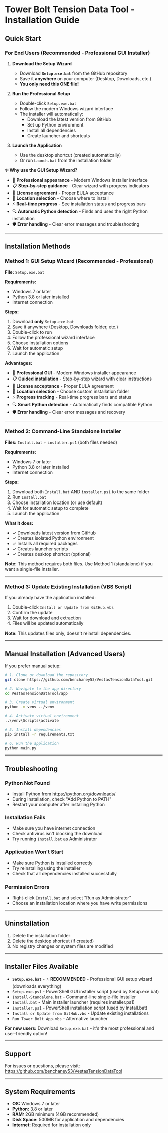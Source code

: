 # Tower Bolt Tension Data Tool - Installation Guide

## Quick Start

### For End Users (Recommended - Professional GUI Installer)

1. **Download the Setup Wizard**
   - Download **`Setup.exe.bat`** from the GitHub repository
   - Save it **anywhere** on your computer (Desktop, Downloads, etc.)
   - **You only need this ONE file!**

2. **Run the Professional Setup**
   - Double-click `Setup.exe.bat`
   - Follow the modern Windows wizard interface
   - The installer will automatically:
     - Download the latest version from GitHub
     - Set up Python environment
     - Install all dependencies
     - Create launcher and shortcuts

3. **Launch the Application**
   - Use the desktop shortcut (created automatically)
   - Or run `Launch.bat` from the installation folder

**✨ Why use the GUI Setup Wizard?**
- 🎨 **Professional appearance** - Modern Windows installer interface
- 📋 **Step-by-step guidance** - Clear wizard with progress indicators
- 📝 **License agreement** - Proper EULA acceptance
- 📁 **Location selection** - Choose where to install
- ⚡ **Real-time progress** - See installation status and progress bars
- 🔍 **Automatic Python detection** - Finds and uses the right Python installation
- 🛡️ **Error handling** - Clear error messages and troubleshooting

---

## Installation Methods

### Method 1: GUI Setup Wizard (Recommended - Professional)

**File:** `Setup.exe.bat`

**Requirements:**
- Windows 7 or later
- Python 3.8 or later installed
- Internet connection

**Steps:**
1. Download **only** `Setup.exe.bat`
2. Save it anywhere (Desktop, Downloads folder, etc.)
3. Double-click to run
4. Follow the professional wizard interface
5. Choose installation options
6. Wait for automatic setup
7. Launch the application

**Advantages:**
- 🎨 **Professional GUI** - Modern Windows installer appearance
- 📋 **Guided installation** - Step-by-step wizard with clear instructions
- 📝 **License acceptance** - Proper EULA agreement
- 📁 **Location selection** - Choose custom installation folder
- ⚡ **Progress tracking** - Real-time progress bars and status
- 🔍 **Smart Python detection** - Automatically finds compatible Python
- 🛡️ **Error handling** - Clear error messages and recovery

---

### Method 2: Command-Line Standalone Installer

**Files:** `Install.bat` + `installer.ps1` (both files needed)

**Requirements:**
- Windows 7 or later
- Python 3.8 or later installed
- Internet connection

**Steps:**
1. Download both `Install.bat` AND `installer.ps1` to the same folder
2. Run `Install.bat`
3. Choose installation location (or use default)
4. Wait for automatic setup to complete
5. Launch the application

**What it does:**
- ✓ Downloads latest version from GitHub
- ✓ Creates isolated Python environment
- ✓ Installs all required packages
- ✓ Creates launcher scripts
- ✓ Creates desktop shortcut (optional)

**Note:** This method requires both files. Use Method 1 (standalone) if you want a single-file installer.

---

### Method 3: Update Existing Installation (VBS Script)

If you already have the application installed:

1. Double-click `Install or Update from GitHub.vbs`
2. Confirm the update
3. Wait for download and extraction
4. Files will be updated automatically

**Note:** This updates files only, doesn't reinstall dependencies.

---

## Manual Installation (Advanced Users)

If you prefer manual setup:

```bash
# 1. Clone or download the repository
git clone https://github.com/benchaney53/VestasTensionDataTool.git

# 2. Navigate to the app directory
cd VestasTensionDataTool/app

# 3. Create virtual environment
python -m venv ../venv

# 4. Activate virtual environment
..\venv\Scripts\activate

# 5. Install dependencies
pip install -r requirements.txt

# 6. Run the application
python main.py
```

---

## Troubleshooting

### Python Not Found
- Install Python from https://python.org/downloads/
- During installation, check "Add Python to PATH"
- Restart your computer after installing Python

### Installation Fails
- Make sure you have internet connection
- Check antivirus isn't blocking the download
- Try running `Install.bat` as Administrator

### Application Won't Start
- Make sure Python is installed correctly
- Try reinstalling using the installer
- Check that all dependencies installed successfully

### Permission Errors
- Right-click `Install.bat` and select "Run as Administrator"
- Choose an installation location where you have write permissions

---

## Uninstallation

1. Delete the installation folder
2. Delete the desktop shortcut (if created)
3. No registry changes or system files are modified

---

## Installer Files Available

- **`Setup.exe.bat`** - ⭐ **RECOMMENDED** - Professional GUI setup wizard (downloads everything)
- `Setup.exe.ps1` - PowerShell GUI installer script (used by Setup.exe.bat)
- `Install-Standalone.bat` - Command-line single-file installer
- `Install.bat` - Main installer launcher (requires installer.ps1)
- `installer.ps1` - PowerShell installation script (used by Install.bat)
- `Install or Update from GitHub.vbs` - Update existing installations
- `Run Tower Bolt App.vbs` - Alternative launcher

**For new users:** Download `Setup.exe.bat` - it's the most professional and user-friendly option!

---

## Support

For issues or questions, please visit:
https://github.com/benchaney53/VestasTensionDataTool

---

## System Requirements

- **OS:** Windows 7 or later
- **Python:** 3.8 or later
- **RAM:** 2GB minimum (4GB recommended)
- **Disk Space:** 500MB for application and dependencies
- **Internet:** Required for installation only

